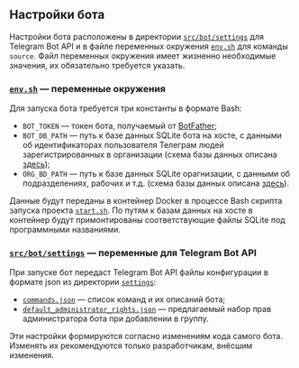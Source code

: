 ## Настройки бота

Настройки бота расположены в директории [`src/bot/settings`](../src/bot/settings) для Telegram Bot API и в файле переменных окружения [`env.sh`](../env.sh) для команды `source`. Файл переменных окружения имеет жизненно необходимые значения, их обязательно требуется указать.


### [`env.sh`](../env.sh) — переменные окружения

Для запуска бота требуется три константы в формате Bash:

* `BOT_TOKEN` — токен бота, получаемый от [BotFather](https://t.me/BotFather);
* `BOT_DB_PATH` — путь к базе данных SQLite бота на хосте, с данными об идентификаторах пользователя Телеграм людей зарегистрированных в организации (схема базы данных описана [здесь](/home/zaboal/work/templates/database-schemas/sql/organizational_structure/organizational_structure.sql));
* `ORG_BD_PATH` — путь к базе данных SQLite орагнизации, с данными об подразделениях, рабочих и т.д. (схема базы данных описана [здесь](/home/zaboal/work/templates/database-schemas/sql/organizational_structure/organizational_structure.sql)).

Данные будут переданы в контейнер Docker в процессе Bash скрипта запуска проекта [`start.sh`](../start.sh). По путям к базам данных на хосте в контейнер будут примонтированы соответствующие файлы SQLite под программными названиями.


### [`src/bot/settings`](../src/bot/bot.ts) — переменные для Telegram Bot API

При запуске бот передаст Telegram Bot API файлы конфигурации в формате json из директории [`settings`](../src/bot/settings/):

* [`commands.json`](../src/bot/settings/commands.json) — список команд и их описаний бота;
* [`default_administrator_rights.json`](../src/bot/settings/default_administrator_rights.json) — предлагаемый набор прав администратора бота при добавлении в группу.

Эти настройки формируются согласно изменениям кода самого бота. Изменять их рекомендуются только разработчикам, внёсшим изменения.